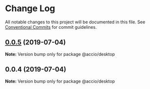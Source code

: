 # Change Log

All notable changes to this project will be documented in this file.
See [Conventional Commits](https://conventionalcommits.org) for commit guidelines.

## [0.0.5](https://github.com/alexeiaccio/desktop/compare/@accio/desktop@0.0.4...@accio/desktop@0.0.5) (2019-07-04)

**Note:** Version bump only for package @accio/desktop





## 0.0.4 (2019-07-04)

**Note:** Version bump only for package @accio/desktop
